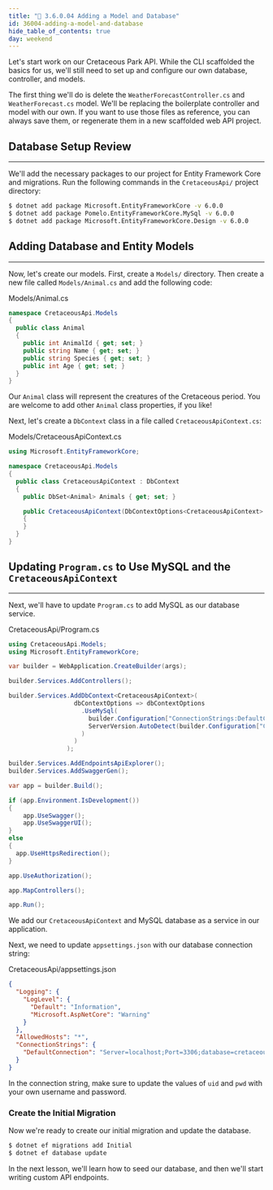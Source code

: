 ```yaml
---
title: "📓 3.6.0.04 Adding a Model and Database"
id: 36004-adding-a-model-and-database
hide_table_of_contents: true
day: weekend
---
```


Let's start work on our Cretaceous Park API. While the CLI scaffolded the basics for us, we'll still need to set up and configure our own database, controller, and models.

The first thing we'll do is delete the `WeatherForecastController.cs` and `WeatherForecast.cs` model. We'll be replacing the boilerplate controller and model with our own. If you want to use those files as reference, you can always save them, or regenerate them in a new scaffolded web API project.

## Database Setup Review
---

We'll add the necessary packages to our project for Entity Framework Core and migrations. Run the following commands in the `CretaceousApi/` project directory:

```bash
$ dotnet add package Microsoft.EntityFrameworkCore -v 6.0.0
$ dotnet add package Pomelo.EntityFrameworkCore.MySql -v 6.0.0
$ dotnet add package Microsoft.EntityFrameworkCore.Design -v 6.0.0
```

## Adding Database and Entity Models
---

Now, let's create our models. First, create a `Models/` directory. Then create a new file called `Models/Animal.cs` and add the following code:

<div class="filename">Models/Animal.cs</div>

```csharp
namespace CretaceousApi.Models
{
  public class Animal
  {
    public int AnimalId { get; set; }
    public string Name { get; set; }
    public string Species { get; set; }
    public int Age { get; set; }
  }
}
```

Our `Animal` class will represent the creatures of the Cretaceous period. You are welcome to add other `Animal` class properties, if you like!

Next, let's create a `DbContext` class in a file called `CretaceousApiContext.cs`:

<div class="filename">Models/CretaceousApiContext.cs</div>

```csharp
using Microsoft.EntityFrameworkCore;

namespace CretaceousApi.Models
{
  public class CretaceousApiContext : DbContext
  {
    public DbSet<Animal> Animals { get; set; }

    public CretaceousApiContext(DbContextOptions<CretaceousApiContext> options) : base(options)
    {
    }
  }
}
```

## Updating `Program.cs` to Use MySQL and the `CretaceousApiContext`
---

Next, we'll have to update `Program.cs` to add MySQL as our database service. 

<div class="filename">CretaceousApi/Program.cs</div>

```csharp
using CretaceousApi.Models;
using Microsoft.EntityFrameworkCore;

var builder = WebApplication.CreateBuilder(args);

builder.Services.AddControllers();

builder.Services.AddDbContext<CretaceousApiContext>(
                  dbContextOptions => dbContextOptions
                    .UseMySql(
                      builder.Configuration["ConnectionStrings:DefaultConnection"], 
                      ServerVersion.AutoDetect(builder.Configuration["ConnectionStrings:DefaultConnection"]
                    )
                  )
                );

builder.Services.AddEndpointsApiExplorer();
builder.Services.AddSwaggerGen();

var app = builder.Build();

if (app.Environment.IsDevelopment())
{
    app.UseSwagger();
    app.UseSwaggerUI();
}
else 
{
  app.UseHttpsRedirection();
}

app.UseAuthorization();

app.MapControllers();

app.Run();
```

We add our `CretaceousApiContext` and MySQL database as a service in our application.

Next, we need to update `appsettings.json` with our database connection string:

<div class="filename">CretaceousApi/appsettings.json</div>

```json
{
  "Logging": {
    "LogLevel": {
      "Default": "Information",
      "Microsoft.AspNetCore": "Warning"
    }
  },
  "AllowedHosts": "*",
  "ConnectionStrings": {
    "DefaultConnection": "Server=localhost;Port=3306;database=cretaceous_api;uid=[YOUR-USERNAME-HERE];pwd=[YOUR-PASSWORD-HERE];"
  }
}
```

In the connection string, make sure to update the values of `uid` and `pwd` with your own username and password.

### Create the Initial Migration

Now we're ready to create our initial migration and update the database.

```bash
$ dotnet ef migrations add Initial
$ dotnet ef database update
```

In the next lesson, we'll learn how to seed our database, and then we'll start writing custom API endpoints.
